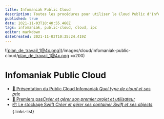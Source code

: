 ```yaml
---
title: Infomaniak Public Cloud
description: Toutes les procédures pour utiliser le Cloud Public d'Infomaniak !
published: true
date: 2021-11-03T10:40:55.468Z
tags: infomaniak, public-cloud, cloud, ipc
editor: markdown
dateCreated: 2021-11-03T10:35:24.419Z
---
```


![plan_de_travail_1@4x.png](/images/cloud/infomaniak-public-cloud/plan_de_travail_1@4x.png =x200)
# Infomaniak Public Cloud
 - [📑 Présentation du Public Cloud Infomaniak *Quel type de cloud et ses prix*](https://www.infomaniak.com/fr/hebergement/public-cloud)
 - [🏁 Premiers pas*Créer et gérer son premier projet et utilisateur*](/Cloud/IPC/Premier-Pas)
 - [📦 Le stockage Swift *Créer et gérer ses container Swift et ses objects*](/Cloud/IPC/Container)
{.links-list}